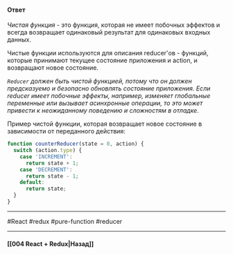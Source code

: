 #### Ответ

*Чистая функция* - это функция, которая не имеет побочных эффектов и всегда возвращает одинаковый результат для одинаковых входных данных.

Чистые функции используются для описания reducer'ов - функций, которые принимают текущее состояние приложения и action, и возвращают новое состояние.

*`Reducer` должен быть чистой функцией, потому что он должен предсказуемо и безопасно обновлять состояние приложения. Если reducer имеет побочные эффекты, например, изменяет глобальные переменные или вызывает асинхронные операции, то это может привести к неожиданному поведению и сложностям в отладке.*

Пример чистой функции, которая возвращает новое состояние в зависимости от переданного действия:

```jsx
function counterReducer(state = 0, action) {
  switch (action.type) {
    case 'INCREMENT':
      return state + 1;
    case 'DECREMENT':
      return state - 1;
    default:
      return state;
  }
}
```

____
#React #redux #pure-function #reducer 

____

#### [[004 React + Redux|Назад]]